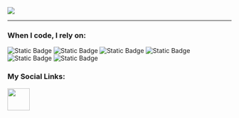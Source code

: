 <p align="justified">
  <img src="https://capsule-render.vercel.app/api?text=Hey%20Everyone!&animation=fadeIn&type=waving&color=gradient&height=150&desc=I%20am%20Avik%20Roy%20Choudhury!&fontAlignY=38&descAlignY=77&descAlign=62"/>
</p>

---

<h3>When I code, I rely on:</h3>
<p>
  <img alt="Static Badge" src="https://img.shields.io/badge/-Python-blue?style=plastic&logo=python&logoColor=white">
  <img alt="Static Badge" src="https://img.shields.io/badge/-Flask-red?style=plastic&logo=flask&logoColor=white">
  <img alt="Static Badge" src="https://img.shields.io/badge/-HTML5-yellow?style=plastic&logo=html5&logoColor=white">
  <img alt="Static Badge" src="https://img.shields.io/badge/-CSS-purple?style=plastic&logo=css&logoColor=white">
  <img alt="Static Badge" src="https://img.shields.io/badge/-MySQL-967BB6?style=plastic&logo=mysql&logoColor=white">
  <img alt="Static Badge" src="https://img.shields.io/badge/-SQLite-violet?style=plastic&logo=sqlite&logoColor=white">
</p>

<div align="justified">
  <h3>My Social Links:</h3>
  <a href="https://www.instagram.com/ghost.__repr__/">
    <img height="50" src="https://user-images.githubusercontent.com/46517096/166974368-9798f39f-1f46-499c-b14e-81f0a3f83a06.png"/>
  </a>
</div>
